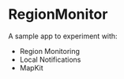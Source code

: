 RegionMonitor
=============

A sample app to experiment with:
- Region Monitoring
- Local Notifications
- MapKit
